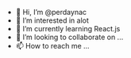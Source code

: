 - 👋 Hi, I’m @perdaynac
- 👀 I’m interested in alot
- 🌱 I’m currently learning React.js
- 💞️ I’m looking to collaborate on ...
- 📫 How to reach me ...

<!---
perdaynac/perdaynac is a ✨ special ✨ repository because its `README.md` (this file) appears on your GitHub profile.
You can click the Preview link to take a look at your changes.
--->
